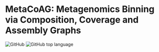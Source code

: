 # MetaCoAG: Metagenomics Binning via Composition, Coverage and Assembly Graphs

![GitHub](https://img.shields.io/github/license/Vini2/MetaBAG) 
![GitHub top language](https://img.shields.io/github/languages/top/Vini2/MetaBAG)
